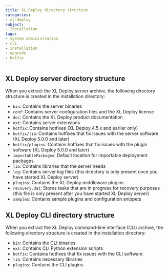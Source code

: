 ```yaml
---
title: XL Deploy directory structure
categories:
- xl-deploy
subject:
- Installation
tags:
- system administration
- cli
- installation
- upgrade
- hotfix
---
```


## XL Deploy server directory structure

When you extract the XL Deploy server archive, the following directory structure is created in the installation directory:

* `bin`: Contains the server binaries
* `conf`: Contains server configuration files and the XL Deploy license
* `doc`: Contains the XL Deploy product documentation
* `ext`: Contains server extensions
* `hotfix`: Contains hotfixes (XL Deploy 4.5.x and earlier only)
* `hotfix/lib`: Contains hotfixes that fix issues with the server software (XL Deploy 5.0.0 and later)
* `hotfix/plugins`: Contains hotfixes that fix issues with the plugin software (XL Deploy 5.0.0 and later)
* `importablePackages`: Default location for importable deployment packages
* `lib`: Contains libraries that the server needs
* `log`: Contains server log files (this directory is only present once you have started XL Deploy server)
* `plugins`: Contains the XL Deploy middleware plugins
* `recovery.dat`: Stores tasks that are in progress for recovery purposes (this file is only present after you have started XL Deploy server)
* `samples`: Contains sample plugins and configuration snippets

## XL Deploy CLI directory structure

When you extract the XL Deploy command-line interface (CLI) archive, the following directory structure is created in the installation directory:

* `bin`: Contains the CLI binaries
* `ext`: Contains CLI Python extension scripts
* `hotfix`: Contains hotfixes that fix issues with the CLI software
* `lib`: Contains necessary libraries
* `plugins`: Contains the CLI plugins
